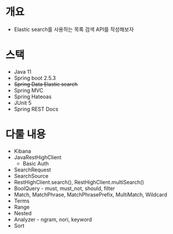 # 개요

- Elastic search를 사용하는 목록 검색 API를 작성해보자

# 스택

- Java 11
- Spring boot 2.5.3
- ~~Spring Data Elastic search~~
- Spring MVC
- Spring Hateoas
- JUnit 5
- Spring REST Docs

# 다룰 내용

- Kibana
- JavaRestHighClient
  - Basic Auth
- SearchRequest
- SearchSource
- RestHighClient.search(), RestHighClient.multiSearch()
- BoolQuery - must, must_not, should, filter
- Match, MatchPhrase, MatchPhrasePrefix, MultiMatch, Wildcard
- Terms
- Range
- Nested
- Analyzer - ngram, nori, keyword
- Sort
